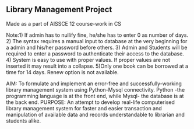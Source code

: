 ## Library Management Project
Made as a part of AISSCE 12 course-work in CS

Note:1) If admin has to nullify fine, he/she has to enter 0 as number of days.
2) The syntax requires a manual input to database at the very beginning for a admin and  his/her password before others.
3) Admin and Students will be required to enter a password to authenticate their access to the database. 
4) System is easy to use with proper values. If proper values are not inserted it may result into a  collapse.
5)Only one book can be borrowed at a time for 14 days. Renew option is not available.


AIM:
To formulate and implement an error-free and successfully-working library 
management system using Python-Mysql connectivity. Python -the 
programming language is at the front end, while Mysql- the database is at the 
back end.
PURPOSE:
An attempt to develop real-life computerised library management system for 
faster and easier transaction and manipulation of available data and records 
understandable to librarian and students alike.

